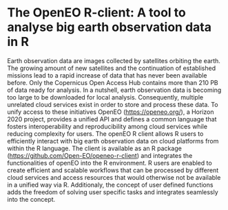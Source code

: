 # The OpenEO R-client: A tool to analyse big earth observation data in R
Earth observation data are images collected by satellites orbiting the earth. The growing amount of new satellites and the continuation of established missions lead to a rapid increase of data that has never been available before. Only the Copernicus Open Access Hub contains more than 210 PB of data ready for analysis. In a nutshell, earth observation data is becoming too large to be downloaded for local analysis. 
Consequently, multiple unrelated cloud services exist in order to store and process these data. To unify access to these initiatives OpenEO (https://openeo.org/), a Horizon 2020 project, provides a unified API and defines a common language that fosters interoperability and reproducibility among cloud services while reducing complexity for users. 
The openEO R client allows R users to efficiently interact with big earth observation data on cloud platforms from within the R language. The client is available as an R package (https://github.com/Open-EO/openeo-r-client) and integrates the functionalities of openEO into the R environment. R users are enabled to create efficient and scalable workflows that can be processed by different cloud services and access resources that would otherwise not be available in a unified way via R. Additionaly, the concept of user defined functions adds the freedom of solving user specific tasks and integrates seamlessly into the concept.
